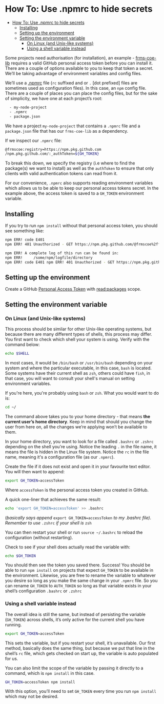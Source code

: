 <!-- SPDX-License-Identifier: Apache-2.0 -->

# How To: Use .npmrc to hide secrets

- [How To: Use .npmrc to hide secrets](#how-to-use-npmrc-to-hide-secrets)
  - [Installing](#installing)
  - [Setting up the environment](#setting-up-the-environment)
  - [Setting the environment variable](#setting-the-environment-variable)
    - [On Linux (and Unix-like systems)](#on-linux-and-unix-like-systems)
    - [Using a shell variable instead](#using-a-shell-variable-instead)

Some projects need authorisation (for installation), an example - [frms-coe-lib](https://github.com/frmscoe/frms-coe-lib) requires a valid GitHub personal access token before you can install it. There are a couple of options available to you to keep that token a secret. We’ll be taking advantage of environment variables and config files.

We’ll use a [.npmrc](https://docs.npmjs.com/cli/v9/configuring-npm/npmrc) file (`rc` suffixed and or `.` [dot prefixed] files are sometimes used as configuration files). In this case, an `npm` config file. There are a couple of places you can place the config files, but for the sake of simplicity, we have one at each project’s root:  

```bash
  - my-node-project
  - .npmrc
  - package.json
```

We have a project `my-node-project` that contains a `.npmrc` file and a `package.json` file that has our `frms-coe-lib` as a dependency.

If we inspect our `.npmrc` file:

```bash
@frmscoe:registry=https://npm.pkg.github.com
/npm.pkg.github.com/:_authToken=${GH_TOKEN}
```

To break this down, we specify the registry (i.e where to find the package(s) we want to install) as well as the `authToken` to ensure that only clients with valid authentication tokens can read from it.

For our convenience, `.npmrc` also supports reading environment variables which allows us to be able to keep our personal access tokens secret. In the example above, the access token is saved to a `GH_TOKEN` environment variable.

## Installing

If you try to run `npm install` without that personal access token, you should see something like:

```bash
npm ERR! code E401
npm ERR! 401 Unauthorized - GET https://npm.pkg.github.com/@frmscoe%2ffrms-coe-lib - unauthenticated: User cannot be authenticated with the token provided.

npm ERR! A complete log of this run can be found in:
npm ERR!     /some/npm/logfile/directory
npm ERR! code E401 npm ERR! 401 Unauthorized - GET https://npm.pkg.github.com/@frmscoe%2ffrms-coe-lib - unauthenticated: User cannot be authenticated with the token provided.  npm ERR! A complete log of this run can be found in: npm ERR!     /some/npm/logfile/directory \`\`\` 
```

## Setting up the environment

Create a GitHub [Personal Access Token](https://docs.github.com/en/authentication/keeping-your-account-and-data-secure/creating-a-personal-access-token) with [read:packages](https://docs.github.com/en/packages/learn-github-packages/about-permissions-for-github-packages#about-scopes-and-permissions-for-package-registries) scope.

## Setting the environment variable

### On Linux (and Unix-like systems)

This process should be similar for other Unix-like operating systems, but because there are many different types of shells, this process may differ. You first want to check which shell your system is using. Verify with the command below:

```bash
echo $SHELL
```

In most cases, it would be `/bin/bash` or `/usr/bin/bash` depending on your system and where the particular executable, in this case, `bash` is located. Some systems have their current shell as `zsh`, others could have `fish`, in that case, you will want to consult your shell's manual on setting environment variables.

If you're here, you're probably using `bash` or `zsh`. What you would want to do is:

```bash
cd ~/
```

The command above takes you to your home directory - that means **the current user’s home directory**. Keep in mind that should you change the user from here on, all the changes we’re applying won’t be available to them.

In your home directory, you want to look for a file called `.bashrc` or `.zshrc` depending on the shell you're using. Notice the leading `.` in the file name, it means the file is hidden in the Linux file system. Notice the `rc` in the file name, meaning it's a configuration file (as our `.npmrc`).

Create the file if it does not exist and open it in your favourite text editor. You will then want to append:

```bash
export GH_TOKEN=accessToken
```

Where `accessToken` is the personal access token you created in GitHub.

A quick one-liner that achieves the same result:

```bash
echo 'export GH_TOKEN=accessToken' >> .bashrc
```

(*basically says append* `export GH_TOKEN=accessToken` *to my .bashrc file). Remember to use* `.zshrc` *if your shell is* `zsh`

You can then restart your shell or run `source ~/.bashrc` to reload the configuration (without restarting).

Check to see if your shell does actually read the variable with:

```bash
echo $GH_TOKEN
```

You should then see the token you saved there. Success! You should be able to run `npm install` on projects that expect `GH_TOKEN` to be available in the environment. Likewise, you are free to rename the variable to whatever you desire so long as you make the same change in your `.npmrc` file. So you can rename `GH_TOKEN` to `AUTH_TOKEN` so long as that variable exists in your shell’s configuration `.bashrc` or `.zshrc`

### Using a shell variable instead

The overall idea is still the same, but instead of persisting the variable (`GH_TOKEN`) across shells, it’s only active for the current shell you have running.

```bash
export GH_TOKEN=accessToken
```

This sets the variable, but if you restart your shell, it’s unavailable. Our first method, basically does the same thing, but because we put that line in the shell’s `rc` file, which gets checked on start up, the variable is auto populated for us.

You can also limit the scope of the variable by passing it directly to a command, which is `npm install` in this case.

```bash
GH_TOKEN=accessToken npm install
```

With this option, you’ll need to set `GH_TOKEN` every time you run `npm install` which may not be desired.
